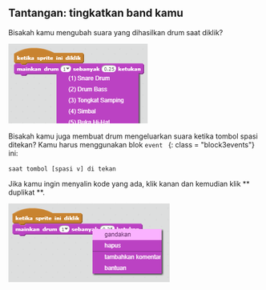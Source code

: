 ## Tantangan: tingkatkan band kamu

Bisakah kamu mengubah suara yang dihasilkan drum saat diklik?

![tangkapan layar](images/band-drum-sound.png)

Bisakah kamu juga membuat drum mengeluarkan suara ketika tombol spasi ditekan? Kamu harus menggunakan blok `event ` {: class = "block3events"} ini:

```blocks3
saat tombol [spasi v] di tekan
```

Jika kamu ingin menyalin kode yang ada, klik kanan dan kemudian klik ** duplikat **.

![screenshot](images/band-duplicate-code.png)